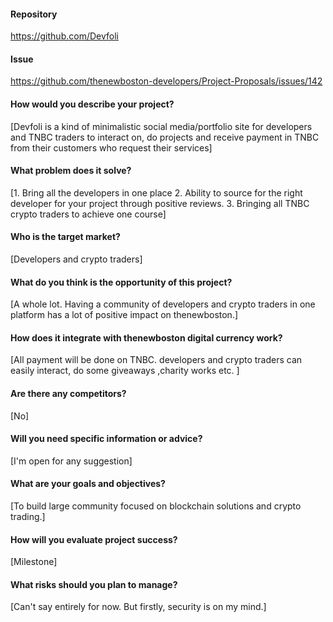 
#### Repository
https://github.com/Devfoli

#### Issue
https://github.com/thenewboston-developers/Project-Proposals/issues/142

#### How would you describe your project?
[Devfoli is a  kind of minimalistic social media/portfolio site for developers and TNBC traders to interact on, do projects and receive payment in TNBC from their customers who request their services]

#### What problem does it solve?
[1. Bring all the developers in one place 
2. Ability to source for the right developer for your project through positive reviews.
3. Bringing all TNBC crypto traders to achieve one course]

#### Who is the target market?
[Developers and crypto traders]

#### What do you think is the opportunity of this project?
[A whole lot. Having a community of developers and crypto traders in one platform has a lot of positive impact on thenewboston.]

#### How does it integrate with thenewboston digital currency work?
[All payment will be done on TNBC. developers and crypto traders can easily interact, do some giveaways ,charity works etc. ]

#### Are there any competitors?
[No]

#### Will you need specific information or advice?
[I'm open for any suggestion]

#### What are your goals and objectives?
[To build large community focused on blockchain solutions and crypto trading.]

#### How will you evaluate project success?
[Milestone]

#### What risks should you plan to manage?
[Can't say entirely for now. But firstly, security is on my mind.]
